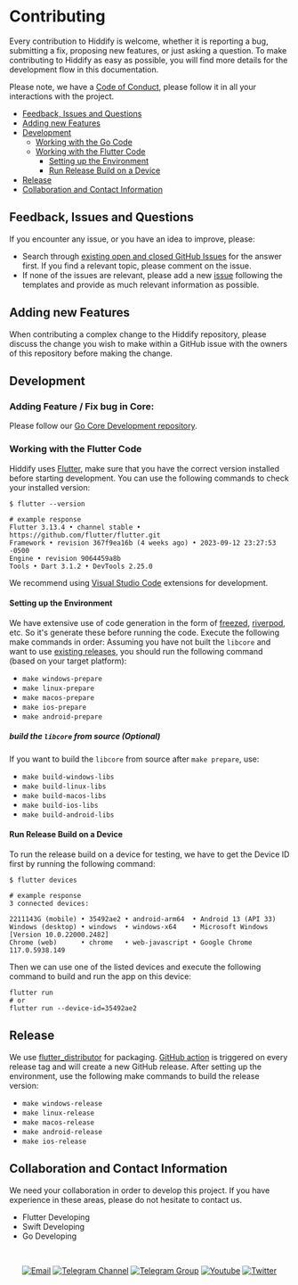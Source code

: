 # Contributing

Every contribution to Hiddify is welcome, whether it is reporting a bug, submitting a fix, proposing new features, or just asking a question. To make contributing to Hiddify as easy as possible, you will find more details for the development flow in this documentation.

Please note, we have a [Code of Conduct](https://github.com/hiddify/hiddify-next/blob/main/CODE_OF_CONDUCT.md), please follow it in all your interactions with the project.

- [Feedback, Issues and Questions](#feedback-issues-and-questions)
- [Adding new Features](#adding-new-features)
- [Development](#development)
  - [Working with the Go Code](#working-with-the-go-code)
  - [Working with the Flutter Code](#working-with-the-flutter-code)
    - [Setting up the Environment](#setting-up-the-environment)
    - [Run Release Build on a Device](#run-release-build-on-a-device)
- [Release](#release)
- [Collaboration and Contact Information](#collaboration-and-contact-information)

## Feedback, Issues and Questions

If you encounter any issue, or you have an idea to improve, please:

- Search through [existing open and closed GitHub Issues](https://github.com/hiddify/hiddify-next/issues) for the answer first. If you find a relevant topic, please comment on the issue.
- If none of the issues are relevant, please add a new [issue](https://github.com/hiddify/hiddify-next/issues/new/choose) following the templates and provide as much relevant information as possible.

## Adding new Features

When contributing a complex change to the Hiddify repository, please discuss the change you wish to make within a GitHub issue with the owners of this repository before making the change.


## Development

### Adding Feature / Fix bug in Core:
Please follow our [Go Core Development repository](https://github.com/hiddify/hiddify-next-core/main/CONTRIBUTING.m).

### Working with the Flutter Code
Hiddify uses [Flutter](https://flutter.dev), make sure that you have the correct version installed before starting development. You can use the following commands to check your installed version:

```shell
$ flutter --version

# example response
Flutter 3.13.4 • channel stable • https://github.com/flutter/flutter.git
Framework • revision 367f9ea16b (4 weeks ago) • 2023-09-12 23:27:53 -0500
Engine • revision 9064459a8b
Tools • Dart 3.1.2 • DevTools 2.25.0
```


We recommend using [Visual Studio Code](https://docs.flutter.dev/development/tools/vs-code) extensions for development.

#### Setting up the Environment

We have extensive use of code generation in the form of [freezed](https://github.com/rrousselGit/freezed), [riverpod](https://github.com/rrousselGit/riverpod), etc. So it's generate these before running the code. Execute the following make commands in order:
Assuming you have not built the `libcore` and want to use [existing releases](https://github.com/hiddify/hiddify-next-core/releases), you should run the following command (based on your target platform):


- `make windows-prepare`
- `make linux-prepare` 
- `make macos-prepare`
- `make ios-prepare`
- `make android-prepare`


##### build the `libcore` from source (Optional)
If you want to build the `libcore` from source after `make prepare`, use:
- `make build-windows-libs`
- `make build-linux-libs` 
- `make build-macos-libs`
- `make build-ios-libs`
- `make build-android-libs`

#### Run Release Build on a Device

To run the release build on a device for testing, we have to get the Device ID first by running the following command:

```shell
$ flutter devices

# example response
3 connected devices:

2211143G (mobile) • 35492ae2 • android-arm64  • Android 13 (API 33)
Windows (desktop) • windows  • windows-x64    • Microsoft Windows [Version 10.0.22000.2482]
Chrome (web)      • chrome   • web-javascript • Google Chrome 117.0.5938.149
```

Then we can use one of the listed devices and execute the following command to build and run the app on this device:

```shell
flutter run
# or
flutter run --device-id=35492ae2
```

## Release

We use [flutter_distributor](https://github.com/leanflutter/flutter_distributor) for packaging. [GitHub action](https://github.com/hiddify/hiddify-next/blob/main/.github/workflows/build.yml) is triggered on every release tag and will create a new GitHub release.
After setting up the environment, use the following make commands to build the release version:

- `make windows-release`
- `make linux-release`
- `make macos-release`
- `make android-release`
- `make ios-release`

## Collaboration and Contact Information

We need your collaboration in order to develop this project. If you have experience in these areas, please do not hesitate to contact us.

- Flutter Developing
- Swift Developing
- Go Developing

<div align=center>
</br>

[![Email](https://img.shields.io/badge/Email-contribute@hiddify.com-005FF9?style=flat-square&logo=mail.ru)](mailto:contribute@hiddify.com)
[![Telegram Channel](https://img.shields.io/endpoint?label=Channel&style=flat-square&url=https%3A%2F%2Ftg.sumanjay.workers.dev%2Fhiddify&color=blue)](https://telegram.dog/hiddify)
[![Telegram Group](https://img.shields.io/endpoint?color=neon&label=Support%20Group&style=flat-square&url=https%3A%2F%2Ftg.sumanjay.workers.dev%2Fhiddify_board)](https://telegram.dog/hiddify_board)
[![Youtube](https://img.shields.io/youtube/channel/views/UCxrmeMvVryNfB4XL35lXQNg?label=Youtube&style=flat-square&logo=youtube)](https://www.youtube.com/@hiddify)
[![Twitter](https://img.shields.io/twitter/follow/hiddify_com?color=%231DA1F2&logo=twitter&logoColor=1DA1F2&style=flat-square)](https://twitter.com/intent/follow?screen_name=hiddify_com)

</div>
